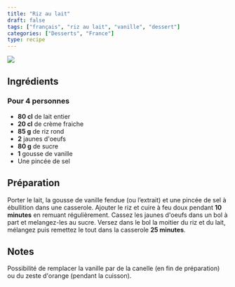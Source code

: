```yaml
---
title: "Riz au lait"
draft: false
tags: ["français", "riz au lait", "vanille", "dessert"]
categories: ["Desserts", "France"]
type: recipe
---
```

![](../images/riz_au_lait.jpg)

<!-- section -->

## Ingrédients

### Pour 4 personnes

- **80 cl** de lait entier
- **20 cl** de crème fraiche
- **85 g** de riz rond
- **2** jaunes d'oeufs  
- **80 g** de sucre  
- **1** gousse de vanille  
- Une pincée de sel

<!-- section -->

## Préparation

Porter le lait, la gousse de vanille fendue (ou l’extrait) et une pincée de sel à ébullition dans une casserole. Ajouter le riz et cuire à feu doux pendant **10 minutes** en remuant régulièrement. Cassez les jaunes d'oeufs dans un bol à part et melangez-les au sucre. Versez dans le bol la moitier du riz et du lait, mélangez puis remettez le tout dans la casserole **25 minutes**.

<!-- section -->

## Notes

Possibilité de remplacer la vanille par de la canelle (en fin de préparation) ou du zeste d'orange (pendant la cuisson).